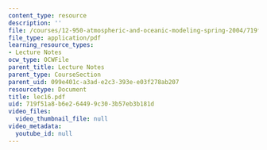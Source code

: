 ```yaml
---
content_type: resource
description: ''
file: /courses/12-950-atmospheric-and-oceanic-modeling-spring-2004/719f51a8b6e264499c303b57eb3b181d_lec16.pdf
file_type: application/pdf
learning_resource_types:
- Lecture Notes
ocw_type: OCWFile
parent_title: Lecture Notes
parent_type: CourseSection
parent_uid: 099e401c-a3ad-e2c3-393e-e03f278ab207
resourcetype: Document
title: lec16.pdf
uid: 719f51a8-b6e2-6449-9c30-3b57eb3b181d
video_files:
  video_thumbnail_file: null
video_metadata:
  youtube_id: null
---
```

